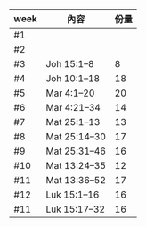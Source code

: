 
week | 內容 | 份量
---|--- | ---
#1 | |
#2 | |
#3 | Joh 15:1–8 | 8
#4 | Joh 10:1–18 | 18
#5 | Mar 4:1–20 | 20
#6 | Mar 4:21–34 | 14
#7 | Mat 25:1–13 | 13
#8 | Mat 25:14–30 | 17
#9 | Mat 25:31–46 | 16
#10 | Mat 13:24–35 | 12
#11 | Mat 13:36–52 | 17
#12 | Luk 15:1–16 | 16
#11  | Luk 15:17–32 | 16
